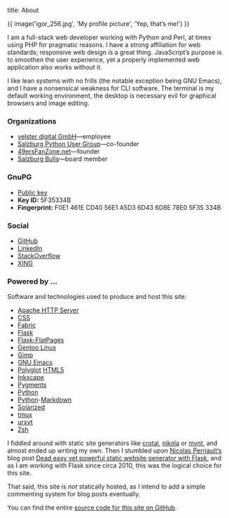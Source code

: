 title: About

{{ image('igor_256.jpg', 'My profile picture', 'Yep, that’s me!') }}

I am a full-stack web developer working with Python and Perl, at times using
PHP for pragmatic reasons.  I have a strong affiliation for web standards;
responsive web design is a great thing.  JavaScript’s purpose is to smoothen
the user experience, yet a properly implemented web application also works
without it.

I like lean systems with no frills (the notable exception being GNU Emacs),
and I have a nonsensical weakness for CLI software.  The terminal is my
default working environment, the desktop is necessary evil for graphical
browsers and image editing.

### Organizations

  * [yelster digital GmbH](http://www.yelsterdigital.com)—employee
  * [Salzburg Python User Group](http://salzpug.at)—co-founder
  * [49ersFanZone.net](http://49ersFanZone.net)—founder
  * [Salzburg Bulls](http://www.salzburg-bulls.at/)—board member

### GnuPG

  * [Public key](/static/files/clemens.kaposi.gnupg.pub.asc)
  * **Key ID:** 5F35334B
  * **Fingerprint:** F0E1 461E CD40 56E1 A5D3 6D43 6D8E 78E0 5F35 334B

### Social

  * [GitHub](https://github.com/yggi49)
  * [LinkedIn](http://at.linkedin.com/in/ckaposi)
  * [StackOverflow](http://stackoverflow.com/users/192916/igor)
  * [XING](https://www.xing.com/profile/Clemens_Kaposi)

### Powered by …

Software and technologies used to produce and host this site:

  * [Apache HTTP Server](http://projects.apache.org/projects/http_server.html)
  * [CSS](http://www.w3.org/TR/CSS/)
  * [Fabric](http://www.fabfile.org)
  * [Flask](http://flask.pocoo.org)
  * [Flask-FlatPages](https://pypi.python.org/pypi/Flask-FlatPages)
  * [Gentoo Linux](http://www.gentoo.org)
  * [Gimp](http://www.gimp.org/)
  * [GNU Emacs](https://www.gnu.org/software/emacs/)
  * [Polyglot](http://www.w3.org/TR/html-polyglot/)
    [HTML5](http://developers.whatwg.org/)
  * [Inkscape](http://www.inkscape.org/)
  * [Pygments](http://pygments.org/)
  * [Python](http://www.python.org)
  * [Python](http://pythonhosted.org/Markdown/)-[Markdown](http://daringfireball.net/projects/markdown/)
  * [Solarized](http://ethanschoonover.com/solarized)
  * [tmux](http://tmux.sourceforge.net/)
  * [urxvt](http://software.schmorp.de/pkg/rxvt-unicode.html)
  * [Zsh](http://www.zsh.org/)

I fiddled around with static site generators like
[crotal](http://crotal.org/), [nikola](http://getnikola.com/) or
[mynt](http://mynt.uhnomoli.com/), and almost ended up writing my own.  Then I
stumbled upon [Nicolas Perriault’s][1] blog post
[Dead easy yet powerful static website generator with Flask][2], and as I am
working with Flask since circa 2010, this was the logical choice for this
site.

That said, this site is *not* statically hosted, as I intend to add a simple
commenting system for blog posts eventually.

You can find the entire [source code for this site on GitHub][3].

[1]: https://nicolas.perriault.net/
[2]: https://nicolas.perriault.net/code/2012/dead-easy-yet-powerful-static-website-generator-with-flask/
[3]: https://github.com/yggi49/obda.net

